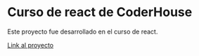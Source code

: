 # Curso de react de CoderHouse

Este proyecto fue desarrollado en el curso de react.

[Link al proyecto](https://flamboyant-wing-7b55e5.netlify.app/)
